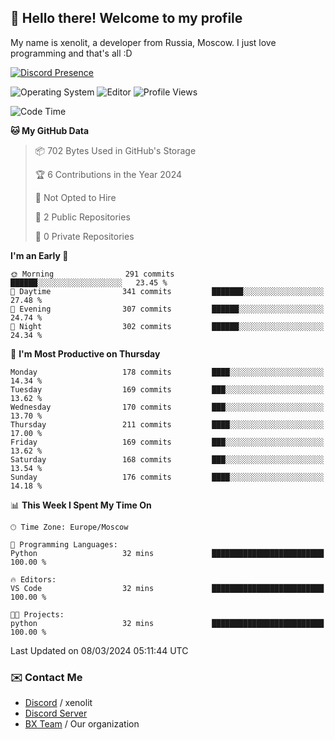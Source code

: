 ## :wave: Hello there! Welcome to my profile

My name is xenolit, a developer from Russia, Moscow. I just love programming and that's all :D

[![Discord Presence](https://lanyard.cnrad.dev/api/982885434315120653)](https://discord.com/users/982885434315120653)

![Operating System](https://img.shields.io/badge/OS-Mac%20OS%20-informational?style=for-the-badge&logo=MacOS&logoColor=white&color=007ec6)
![Editor](https://img.shields.io/badge/Editor-JetBrains%20IDEs-informational?style=for-the-badge&logo=JetBrains&logoColor=white&color=007ec6)
![Profile Views](https://komarev.com/ghpvc/?username=Xenolit&color=blue&style=for-the-badge)

<!--START_SECTION:waka-->
![Code Time](http://img.shields.io/badge/Code%20Time-26%20hrs%2044%20mins-blue)

**🐱 My GitHub Data** 

> 📦 702 Bytes Used in GitHub's Storage 
 > 
> 🏆 6 Contributions in the Year 2024
 > 
> 🚫 Not Opted to Hire
 > 
> 📜 2 Public Repositories 
 > 
> 🔑 0 Private Repositories 
 > 
**I'm an Early 🐤** 

```text
🌞 Morning                291 commits         ██████░░░░░░░░░░░░░░░░░░░   23.45 % 
🌆 Daytime                341 commits         ███████░░░░░░░░░░░░░░░░░░   27.48 % 
🌃 Evening                307 commits         ██████░░░░░░░░░░░░░░░░░░░   24.74 % 
🌙 Night                  302 commits         ██████░░░░░░░░░░░░░░░░░░░   24.34 % 
```
📅 **I'm Most Productive on Thursday** 

```text
Monday                   178 commits         ████░░░░░░░░░░░░░░░░░░░░░   14.34 % 
Tuesday                  169 commits         ███░░░░░░░░░░░░░░░░░░░░░░   13.62 % 
Wednesday                170 commits         ███░░░░░░░░░░░░░░░░░░░░░░   13.70 % 
Thursday                 211 commits         ████░░░░░░░░░░░░░░░░░░░░░   17.00 % 
Friday                   169 commits         ███░░░░░░░░░░░░░░░░░░░░░░   13.62 % 
Saturday                 168 commits         ███░░░░░░░░░░░░░░░░░░░░░░   13.54 % 
Sunday                   176 commits         ████░░░░░░░░░░░░░░░░░░░░░   14.18 % 
```


📊 **This Week I Spent My Time On** 

```text
🕑︎ Time Zone: Europe/Moscow

💬 Programming Languages: 
Python                   32 mins             █████████████████████████   100.00 % 

🔥 Editors: 
VS Code                  32 mins             █████████████████████████   100.00 % 

🐱‍💻 Projects: 
python                   32 mins             █████████████████████████   100.00 % 
```


 Last Updated on 08/03/2024 05:11:44 UTC
<!--END_SECTION:waka-->

### ✉️ Contact Me

- [Discord](https://discord.com/users/982885434315120653) / xenolit
- [Discord Server](https://discord.gg/p7cxhw7E2M)
- [BX Team](https://github.com/BX-Team) / Our organization
